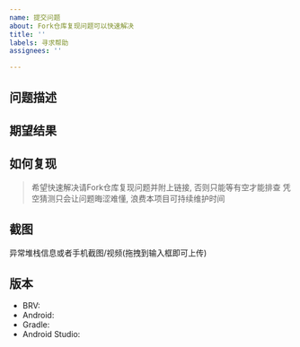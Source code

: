```yaml
---
name: 提交问题
about: Fork仓库复现问题可以快速解决
title: ''
labels: 寻求帮助
assignees: ''

---
```


## 问题描述

## 期望结果

## 如何复现

> 希望快速解决请Fork仓库复现问题并附上链接, 否则只能等有空才能排查
> 凭空猜测只会让问题晦涩难懂, 浪费本项目可持续维护时间


## 截图

异常堆栈信息或者手机截图/视频(拖拽到输入框即可上传)

## 版本
- BRV:
- Android:
- Gradle: 
- Android Studio:
